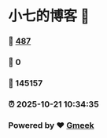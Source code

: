 # 小七的博客 :link:  
### :page_facing_up: [487](/tag.html) 
### :speech_balloon: 0 
### :hibiscus: 145157 
### :alarm_clock: 2025-10-21 10:34:35 
### Powered by :heart: [Gmeek](https://github.com/Meekdai/Gmeek)
